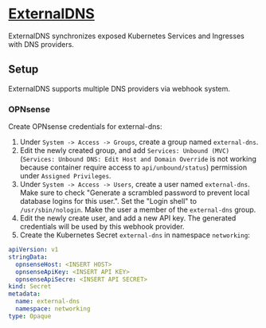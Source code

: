 # [ExternalDNS](https://github.com/kubernetes-sigs/external-dns)

ExternalDNS synchronizes exposed Kubernetes Services and Ingresses with DNS providers.

## Setup

ExternalDNS supports multiple DNS providers via webhook system.

### OPNsense

Create OPNsense credentials for external-dns:

1. Under `System -> Access -> Groups`, create a group named `external-dns`.
2. Edit the newly created group, and add `Services: Unbound (MVC)` (`Services: Unbound DNS: Edit Host and Domain Override` is not working because container require access to `api/unbound/status`) permission under `Assigned Privileges`.
3. Under `System -> Access -> Users`, create a user named `external-dns`.
 Make sure to check "Generate a scrambled password to prevent local database logins for this user.".
 Set the "Login shell" to `/usr/sbin/nologin`.
 Make the user a member of the `external-dns` group.
4. Edit the newly create user, and add a new API key. The generated credentials will be used by this webhook provider.
5. Create the Kubernetes Secret `external-dns` in namespace `networking`:

```yaml
apiVersion: v1
stringData:
  opnsenseHost: <INSERT HOST>
  opnsenseApiKey: <INSERT API KEY>
  opnsenseApiSecre: <INSERT API SECRET>
kind: Secret
metadata:
  name: external-dns
  namespace: networking
type: Opaque
```
